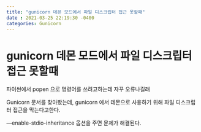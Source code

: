```yaml
---
title: "gunicorn 데몬 모드에서 파일 디스크립터 접근 못할때"
date : 2021-03-25 22:19:30 -0400
categories: Gunicorn
---
```



# gunicorn 데몬 모드에서 파일 디스크립터 접근 못할때

파이썬에서 popen 으로 명령어를 쓰려고하는데 자꾸 오류나길래

Gunicorn 문서를 찾아봤는데, gunicorn 에서 데몬으로 사용하기 위해 파일 디스크립터 접근을 막는다고한다.

—enable-stdio-inheritance 옵션을 주면 문제가 해결된다.
